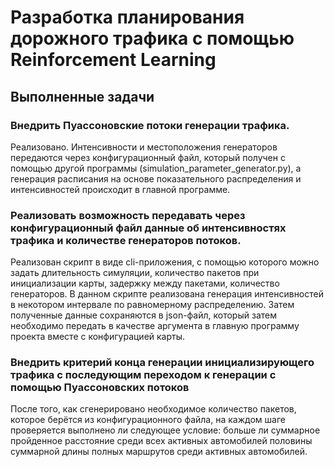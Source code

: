 # Разработка планирования дорожного трафика с помощью Reinforcement Learning

## Выполненные задачи

### Внедрить Пуассоновские потоки генерации трафика.

Реализовано. Интенсивности и местоположения генераторов передаются через конфигурационный файл, который получен с помощью другой программы (simulation_parameter_generator.py), а генерация расписания на основе показательного распределения и интенсивностей происходит в главной программе.

### Реализовать возможность передавать через конфигурационный файл данные об интенсивностях трафика и количестве генераторов потоков.

Реализован скрипт в виде cli-приложения, с помощью которого можно задать длительность симуляции, количество пакетов при инициализации карты, задержку между пакетами, количество генераторов. В данном скрипте реализована генерация интенсивностей в некотором интервале по равномерному распределению. Затем полученные данные сохраняются в json-файл, который затем необходимо передать в качестве аргумента в главную программу проекта вместе с конфигурацией карты.

### Внедрить критерий конца генерации инициализирующего трафика с последующим переходом к генерации с помощью Пуассоновских потоков

После того, как сгенерировано необходимое количество пакетов, которое берётся из конфигурационного файла, на каждом шаге проверяется выполнено ли следующее условие: больше ли суммарное пройденное расстояние среди всех активных автомобилей половины суммарной длины полных маршрутов среди активных автомобилей.


 

